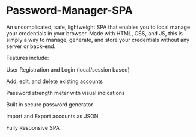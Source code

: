 # Password-Manager-SPA
An uncomplicated, safe, lightweight SPA that enables you to local manage your credentials in your browser. Made with HTML, CSS, and JS, this is simply a way to manage, generate, and store your credentials without any server or back-end.

Features include:

User Registration and Login (local/session based)

Add, edit, and delete existing accounts

Password strength meter with visual indications

Built in secure password generator

Import and Export accounts as JSON

Fully Responsive SPA
